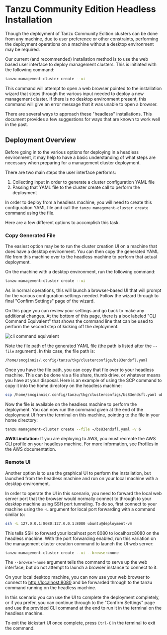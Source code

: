 # Tanzu Community Edition Headless Installation

Though the deployment of Tanzu Community Edition clusters can be done from any
machine, due to user preference or other constraints, performing the deployment
operations on a machine without a desktop environment may be required.

Our current (and recommended) installation method is to use the web based user
interface to deploy management clusters. This is initiated with
the following command:

```sh
tanzu management-cluster create --ui

```

This command will attempt to open a web browser pointed to the installation
wizard that steps through the various input needed to deploy a new management
cluster. If there is no desktop environment present, this command will give an
error message that it was unable to open a browser.

There are several ways to approach these "headless" installations. This
document provides a few suggestions for ways that are known to work well in the
past.

## Deployment Overview

Before going in to the various options for deploying in a headless environment,
it may help to have a basic understanding of what steps are necessary when
preparing for a management cluster deployment.

There are two main steps the user interface performs:

1. Collecting input in order to generate a cluster configuration YAML file
1. Passing that YAML file to the cluster create call to perform the deployment

In order to deploy from a headless machine, you will need to create this
configuration YAML file and call the `tanzu management-cluster create` command using the file.

Here are a few different options to accomplish this task.

### Copy Generated File

The easiest option may be to run the cluster creation UI on a machine that does
have a desktop environment. You can then copy the generated YAML file from this
machine over to the headless machine to perform that actual deployment.

On the machine with a desktop environment, run the following command:

```sh
tanzu management-cluster create --ui

```

As in normal operations, this will launch a browser-based UI that will prompt
for the various configuration settings needed. Follow the wizard through to final "Confirm Settings" page of the wizard.

On this page you can review your settings and go back to make any additional
changes. At the bottom of this page, there is a
box labeled "CLI Command Equivalent" that shows the command line that can be
used to perform the second step of kicking off the deployment.

![cli command equivalent](../img/wizard-cli-command.png)

Note the file path of the generated YAML file (the path is listed after the
`--file` argument). In this case, the file path is:

```sh
/home/smcginnis/.config/tanzu/tkg/clusterconfigs/bs83endsfl.yaml
```

Once you have the file path, you can copy that file over to your headless
machine. This can be done via a file share, thumb drive, or whatever means you
have at your disposal. Here is an example of using the SCP command to copy it
into the home directory on the headless machine:

```sh
scp /home/smcginnis/.config/tanzu/tkg/clusterconfigs/bs83endsfl.yaml ubuntu@deployment-vm:~/
```

Now the file is available on the headless machine to perform the
deployment. You can now run the command given at the end of the deployment UI
from the terminal on this machine, pointing to the file in your home directory:

```sh
tanzu management-cluster create --file ~/bs83endsfl.yaml -v 6
```

**AWS Limitation:** If you are deploying to AWS, you must recreate the AWS CLI profile on your headless machine. For more information, see [Profiles](https://docs.aws.amazon.com/cli/latest/userguide/cli-configure-quickstart.html#cli-configure-quickstart-profiles) in the AWS documentation.

### Remote UI

Another option is to use the graphical UI to perform the installation, but
launched from the headless machine and run on your local machine with a desktop
environment.

In order to operate the UI in this scenario, you need to forward the local web
server port that the browser would normally connect to through to your desktop
machine using SSH port tunneling. To do so, first connect to your machine using
the `-L` argument for local port forwarding with a command similar to:

```sh
ssh -L 127.0.0.1:8080:127.0.0.1:8080 ubuntu@deployment-vm
```

This tells SSH to forward your localhost port 8080 to localhost:8080 on the
headless machine. With the port forwarding enabled, run this variation on the
management cluster creation command to launch the UI web server:

```sh
tanzu management-cluster create --ui --browser=none
```

The `--browser=none` argument tells the command to serve up the web interface,
but do not attempt to launch a browser instance to connect to it.

On your local desktop machine, you can now use your web browser to connect to
[http://localhost:8080](http://localhost:8080) and be forwarded through to the
tanzu command running on the headless machine.

In this scenario you can use the UI to complete the deployment completely, or
if you prefer, you can continue through to the "Confirm Settings" page and use
the provided CLI command at the end to run it in the terminal on the headless
machine.

To exit the kickstart UI once complete, press `Ctrl-C` in the terminal to exit
the command.
